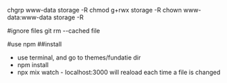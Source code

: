 chgrp www-data storage -R
chmod g+rwx storage -R
chown www-data:www-data storage -R

#ignore files
git rm --cached file

#use npm
##install
- use terminal, and go to themes/fundatie dir
- npm install
- npx mix watch - localhost:3000 will reaload each time a file is changed